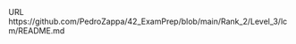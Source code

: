 <?xml version="1.0" encoding="UTF-8"?>
<!DOCTYPE plist PUBLIC "-//Apple//DTD PLIST 1.0//EN" "http://www.apple.com/DTDs/PropertyList-1.0.dtd">
<plist version="1.0">
<dict>
	<key>URL</key>
	<string>https://github.com/PedroZappa/42_ExamPrep/blob/main/Rank_2/Level_3/lcm/README.md</string>
</dict>
</plist>
